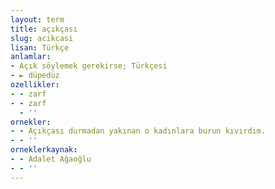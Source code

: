 ```yaml
---
layout: term
title: açıkçası
slug: acikcasi
lisan: Türkçe
anlamlar:
- Açık söylemek gerekirse; Türkçesi
- ► düpedüz
ozellikler:
- - zarf
- - zarf
  - ''
ornekler:
- - Açıkçası durmadan yakınan o kadınlara burun kıvırdım.
- - ''
orneklerkaynak:
- - Adalet Ağaoğlu
- - ''
---
```


